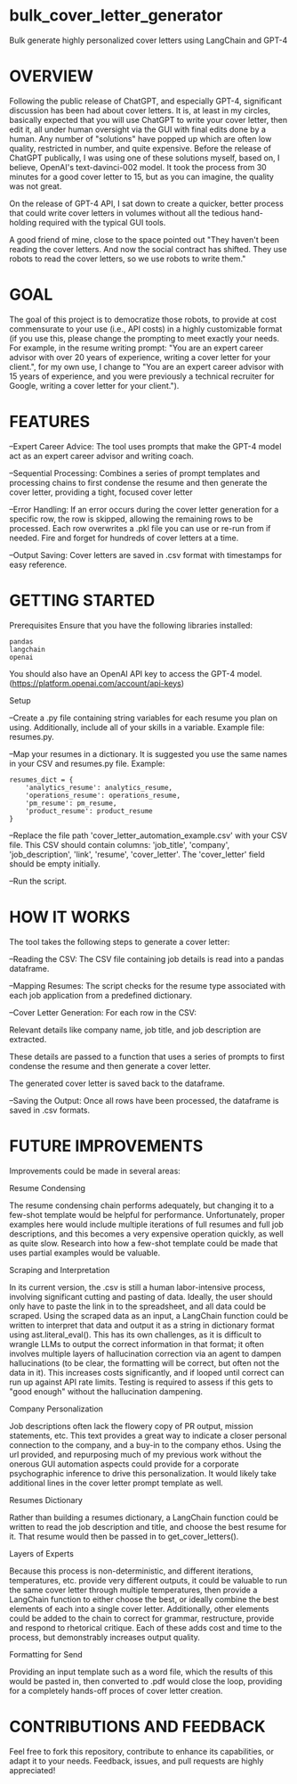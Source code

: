 # bulk_cover_letter_generator
Bulk generate highly personalized cover letters using LangChain and GPT-4

# OVERVIEW

Following the public release of ChatGPT, and especially GPT-4, significant discussion has been had about cover letters. It is, at least in my circles, basically expected that you will use ChatGPT to write your cover letter, then edit it, all under human oversight via the GUI with final edits done by a human. Any number of "solutions" have popped up which are often low quality, restricted in number, and quite expensive. Before the release of ChatGPT publically, I was using one of these solutions myself, based on, I believe, OpenAI's text-davinci-002 model. It took the process from 30 minutes for a good cover letter to 15, but as you can imagine, the quality was not great.


On the release of GPT-4 API, I sat down to create a quicker, better process that could write cover letters in volumes without all the tedious hand-holding required with the typical GUI tools. 


A good friend of mine, close to the space pointed out "They haven't been reading the cover letters. And now the social contract has shifted. They use robots to read the cover letters, so we use robots to write them."

# GOAL

The goal of this project is to democratize those robots, to provide at cost commensurate to your use (i.e., API costs) in a highly customizable format (if you use this, please change the prompting to meet exactly your needs. For example, in the resume writing prompt: "You are an expert career advisor with over 20 years of experience, writing a cover letter for your client.", for my own use, I change to "You are an expert career advisor with 15 years of experience, and you were previously a technical recruiter for Google, writing a cover letter for your client.").

# FEATURES

–Expert Career Advice: The tool uses prompts that make the GPT-4 model act as an expert career advisor and writing coach.

–Sequential Processing: Combines a series of prompt templates and processing chains to first condense the resume and then generate the cover letter, providing a tight, focused cover letter 

–Error Handling: If an error occurs during the cover letter generation for a specific row, the row is skipped, allowing the remaining rows to be processed. Each row overwrites a .pkl file you can use or re-run from if needed. Fire and forget for hundreds of cover letters at a time.

–Output Saving: Cover letters are saved in .csv format with timestamps for easy reference.

# GETTING STARTED

Prerequisites
Ensure that you have the following libraries installed:

    pandas
    langchain
    openai

You should also have an OpenAI API key to access the GPT-4 model. (https://platform.openai.com/account/api-keys)

Setup

–Create a .py file containing string variables for each resume you plan on using. Additionally, include all of your skills in a variable. Example file: resumes.py.

–Map your resumes in a dictionary. It is suggested you use the same names in your CSV and resumes.py file. Example: 

    resumes_dict = {
        'analytics_resume': analytics_resume,
        'operations_resume': operations_resume,
        'pm_resume': pm_resume,
        'product_resume': product_resume
    }

–Replace the file path 'cover_letter_automation_example.csv' with your CSV file. This CSV should contain columns: 'job_title', 'company', 'job_description', 'link', 'resume', 'cover_letter'. The 'cover_letter' field should be empty initially.

–Run the script.

# HOW IT WORKS

The tool takes the following steps to generate a cover letter:

–Reading the CSV: The CSV file containing job details is read into a pandas dataframe.

–Mapping Resumes: The script checks for the resume type associated with each job application from a predefined dictionary.

–Cover Letter Generation: For each row in the CSV:

  Relevant details like company name, job title, and job description are extracted.
    
  These details are passed to a function that uses a series of prompts to first condense the resume and then generate a cover letter.
  
  The generated cover letter is saved back to the dataframe.
  
–Saving the Output: Once all rows have been processed, the dataframe is saved in .csv formats.

# FUTURE IMPROVEMENTS

Improvements could be made in several areas:

Resume Condensing

The resume condensing chain performs adequately, but changing it to a few-shot template would be helpful for performance. Unfortunately, proper examples here would include multiple iterations of full resumes and full job descriptions, and this becomes a very expensive operation quickly, as well as quite slow. Research into how a few-shot template could be made that uses partial examples would be valuable.

Scraping and Interpretation

In its current version, the .csv is still a human labor-intensive process, involving significant cutting and pasting of data. Ideally, the user should only have to paste the link in to the spreadsheet, and all data could be scraped. Using the scraped data as an input, a LangChain function could be written to interpret that data and output it as a string in dictionary format using ast.literal_eval(). This has its own challenges, as it is difficult to wrangle LLMs to output the correct information in that format; it often involves multiple layers of hallucination correction via an agent to dampen hallucinations (to be clear, the formatting will be correct, but often not the data in it). This increases costs significantly, and if looped until correct can run up against API rate limits. Testing is required to assess if this gets to "good enough" without the hallucination dampening.

Company Personalization

Job descriptions often lack the flowery copy of PR output, mission statements, etc. This text provides a great way to indicate a closer personal connection to the company, and a buy-in to the company ethos. Using the url provided, and repurposing much of my previous work without the onerous GUI automation aspects could provide for a corporate psychographic inference to drive this personalization. It would likely take additional lines in the cover letter prompt template as well.

Resumes Dictionary

Rather than building a resumes dictionary, a LangChain function could be written to read the job description and title, and choose the best resume for it. That resume would then be passed in to get_cover_letters(). 

Layers of Experts

Because this process is non-deterministic, and different iterations, temperatures, etc. provide very different outputs, it could be valuable to run the same cover letter through multiple temperatures, then provide a LangChain function to either choose the best, or ideally combine the best elements of each into a single cover letter. Additionally, other elements could be added to the chain to correct for grammar, restructure, provide and respond to rhetorical critique. Each of these adds cost and time to the process, but demonstrably increases output quality.

Formatting for Send

Providing an input template such as a word file, which the results of this would be pasted in, then converted to .pdf would close the loop, providing for a completely hands-off proces of cover letter creation.
    
# CONTRIBUTIONS AND FEEDBACK

Feel free to fork this repository, contribute to enhance its capabilities, or adapt it to your needs. Feedback, issues, and pull requests are highly appreciated!
